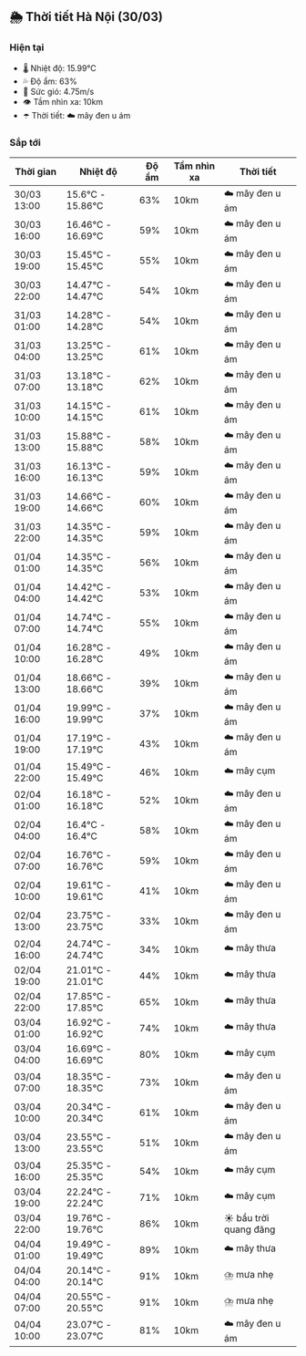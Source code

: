 ## 🌦️ Thời tiết Hà Nội (30/03)

### Hiện tại

- 🌡️ Nhiệt độ: 15.99℃
- 💦 Độ ẩm: 63%
- 💨 Sức gió: 4.75m/s
- 👁️ Tầm nhìn xa: 10km
- ☂️ Thời tiết: ☁️ mây đen u ám

### Sắp tới

| Thời gian | Nhiệt độ | Độ ẩm | Tầm nhìn xa | Thời tiết |
| --- | --- | --- | --- | --- |
| 30/03 13:00 | 15.6℃ - 15.86℃ | 63% | 10km | ☁️ mây đen u ám |
| 30/03 16:00 | 16.46℃ - 16.69℃ | 59% | 10km | ☁️ mây đen u ám |
| 30/03 19:00 | 15.45℃ - 15.45℃ | 55% | 10km | ☁️ mây đen u ám |
| 30/03 22:00 | 14.47℃ - 14.47℃ | 54% | 10km | ☁️ mây đen u ám |
| 31/03 01:00 | 14.28℃ - 14.28℃ | 54% | 10km | ☁️ mây đen u ám |
| 31/03 04:00 | 13.25℃ - 13.25℃ | 61% | 10km | ☁️ mây đen u ám |
| 31/03 07:00 | 13.18℃ - 13.18℃ | 62% | 10km | ☁️ mây đen u ám |
| 31/03 10:00 | 14.15℃ - 14.15℃ | 61% | 10km | ☁️ mây đen u ám |
| 31/03 13:00 | 15.88℃ - 15.88℃ | 58% | 10km | ☁️ mây đen u ám |
| 31/03 16:00 | 16.13℃ - 16.13℃ | 59% | 10km | ☁️ mây đen u ám |
| 31/03 19:00 | 14.66℃ - 14.66℃ | 60% | 10km | ☁️ mây đen u ám |
| 31/03 22:00 | 14.35℃ - 14.35℃ | 59% | 10km | ☁️ mây đen u ám |
| 01/04 01:00 | 14.35℃ - 14.35℃ | 56% | 10km | ☁️ mây đen u ám |
| 01/04 04:00 | 14.42℃ - 14.42℃ | 53% | 10km | ☁️ mây đen u ám |
| 01/04 07:00 | 14.74℃ - 14.74℃ | 55% | 10km | ☁️ mây đen u ám |
| 01/04 10:00 | 16.28℃ - 16.28℃ | 49% | 10km | ☁️ mây đen u ám |
| 01/04 13:00 | 18.66℃ - 18.66℃ | 39% | 10km | ☁️ mây đen u ám |
| 01/04 16:00 | 19.99℃ - 19.99℃ | 37% | 10km | ☁️ mây đen u ám |
| 01/04 19:00 | 17.19℃ - 17.19℃ | 43% | 10km | ☁️ mây đen u ám |
| 01/04 22:00 | 15.49℃ - 15.49℃ | 46% | 10km | ☁️ mây cụm |
| 02/04 01:00 | 16.18℃ - 16.18℃ | 52% | 10km | ☁️ mây đen u ám |
| 02/04 04:00 | 16.4℃ - 16.4℃ | 58% | 10km | ☁️ mây đen u ám |
| 02/04 07:00 | 16.76℃ - 16.76℃ | 59% | 10km | ☁️ mây đen u ám |
| 02/04 10:00 | 19.61℃ - 19.61℃ | 41% | 10km | ☁️ mây đen u ám |
| 02/04 13:00 | 23.75℃ - 23.75℃ | 33% | 10km | ☁️ mây đen u ám |
| 02/04 16:00 | 24.74℃ - 24.74℃ | 34% | 10km | ☁️ mây thưa |
| 02/04 19:00 | 21.01℃ - 21.01℃ | 44% | 10km | ☁️ mây thưa |
| 02/04 22:00 | 17.85℃ - 17.85℃ | 65% | 10km | ☁️ mây thưa |
| 03/04 01:00 | 16.92℃ - 16.92℃ | 74% | 10km | ☁️ mây thưa |
| 03/04 04:00 | 16.69℃ - 16.69℃ | 80% | 10km | ☁️ mây cụm |
| 03/04 07:00 | 18.35℃ - 18.35℃ | 73% | 10km | ☁️ mây đen u ám |
| 03/04 10:00 | 20.34℃ - 20.34℃ | 61% | 10km | ☁️ mây đen u ám |
| 03/04 13:00 | 23.55℃ - 23.55℃ | 51% | 10km | ☁️ mây đen u ám |
| 03/04 16:00 | 25.35℃ - 25.35℃ | 54% | 10km | ☁️ mây cụm |
| 03/04 19:00 | 22.24℃ - 22.24℃ | 71% | 10km | ☁️ mây cụm |
| 03/04 22:00 | 19.76℃ - 19.76℃ | 86% | 10km | ☀️ bầu trời quang đãng |
| 04/04 01:00 | 19.49℃ - 19.49℃ | 89% | 10km | ☁️ mây thưa |
| 04/04 04:00 | 20.14℃ - 20.14℃ | 91% | 10km | ⛈️ mưa nhẹ |
| 04/04 07:00 | 20.55℃ - 20.55℃ | 91% | 10km | ⛈️ mưa nhẹ |
| 04/04 10:00 | 23.07℃ - 23.07℃ | 81% | 10km | ☁️ mây đen u ám |

